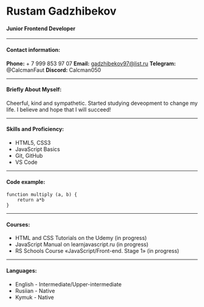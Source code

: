 # Rustam Gadzhibekov
#### Junior Frontend Developer
*****
#### Contact information:
**Phone:** + 7 999 853 97 07
**Email:** gadzhibekov97@list.ru
**Telegram:** @CalcmanFaut
**Discord:** Calcman050
******
#### Briefly About Myself:
Cheerful, kind and sympathetic.
Started studying deveopment to change my life. 
I believe and hope that I will succeed!
*****
#### Skills and Proficiency:
* HTML5, CSS3
* JavaScript Basics
* Git, GitHub
* VS Code
*****
#### Code example:
```
function multiply (a, b) {
    return a*b
}
```
******
#### Courses:
* HTML and CSS Tutorials on the Udemy (in progress)
* JavaScript Manual on learnjavascript.ru (in progress)
* RS Schools Course «JavaScript/Front-end. Stage 1» (in progress)
*****
#### Languages:
* English - Intermediate/Upper-intermediate
* Rusiian - Native
* Kymuk - Native